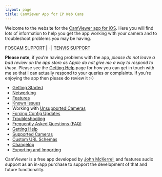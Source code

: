 ```yaml
---
layout: page
title: CamViewer App for IP Web Cams
---
```


Welcome to the website for the [CamViewer app for iOS](https://itunes.apple.com/us/app/camviewer-for-ip-webcams-audio!/id416551665?mt=8). Here you will find lots of information to help you get the app working with your camera and to troubleshoot problems you may be having.

[FOSCAM SUPPORT](http://foscam.co.uk/tools-support.html) | &middot; | [TENVIS SUPPORT](http://www.tenvis.com/support_service.html)

**Please note**, if you're having problems with the app, *please do not leave a bad review on the app store as Apple do not give me a way to respond to these*. Please see the [Getting Help](getting-help) page for how you can get in touch with me so that I can actually respond to your queries or complaints. If you're enjoying the app then please do review it :-)

 * [Getting Started](/getting-started)
 * [Networking](/networking)
 * [Features](/features)
 * [Known Issues](/known-issues)
 * Working with [Unsupported Cameras](/unsupported-cameras)
 * [Forcing Config Updates](/forcing-config-updates)
 * [Troubleshooting](/troubleshooting)
 * [Frequently Asked Questions (FAQ)](/faq)
 * [Getting Help](/getting-help)
 * [Supported Cameras](/supported-cameras)
 * [Custom URL Schemas](/linkingtoapp)
 * [Changelog](/changelog)
 * [Exporting and Importing](/exporting-and-importing)

CamViewer is a free app developed by [John McKerrell](/john-mckerrell) and features audio support as an in-app purchase to support the development of that and future functionality.
